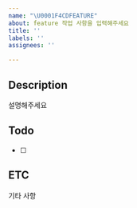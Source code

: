 ```yaml
---
name: "\U0001F4CDFEATURE"
about: feature 작업 사항을 입력해주세요
title: ''
labels: ''
assignees: ''

---
```


## Description

설명해주세요

## Todo 

- [ ]

## ETC

기타 사항

